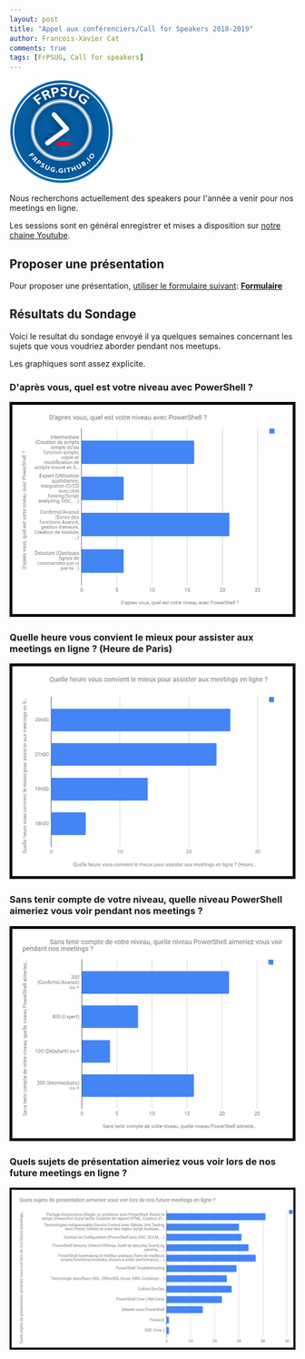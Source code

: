 ```yaml
---
layout: post
title: "Appel aux conférenciers/Call for Speakers 2018-2019"
author: Francois-Xavier Cat
comments: true
tags: [FrPSUG, Call for speakers]
---
```


![frpsug](/images/powershell-3.0-20perc.png)

Nous recherchons actuellement des speakers pour l'année a venir pour nos meetings en ligne.

Les sessions sont en général enregistrer et mises a disposition sur [notre chaine Youtube](https://www.youtube.com/channel/UCyxicOKZNm_u1opF_xAYfDA).

## Proposer une présentation

Pour proposer une présentation, <u>utiliser le formulaire suivant</u>: **[Formulaire](https://goo.gl/forms/Gke1OSGU782zMHsG3)**


## Résultats du Sondage

Voici le resultat du sondage envoyé il ya quelques semaines concernant les sujets que vous voudriez aborder pendant nos meetups.

Les graphiques sont assez explicite.

### D'après vous, quel est votre niveau avec PowerShell ?
![image-center](/images/2017/201710-Sondage_Sujets/01.jpg)

### Quelle heure vous convient le mieux pour assister aux meetings en ligne ? (Heure de Paris)
![image-center](/images/2017/201710-Sondage_Sujets/02.jpg)

### Sans tenir compte de votre niveau, quelle niveau PowerShell aimeriez vous voir pendant nos meetings ?
![image-center](/images/2017/201710-Sondage_Sujets/03.jpg)

### Quels sujets de présentation aimeriez vous voir lors de nos future meetings en ligne ?
![image-center](/images/2017/201710-Sondage_Sujets/04b.jpg)

